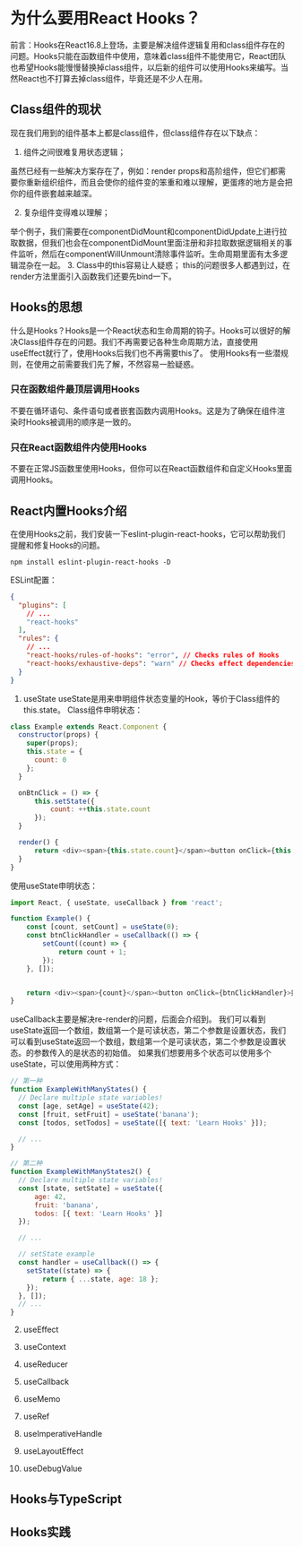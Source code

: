 # 为什么要用React Hooks？

前言：Hooks在React16.8上登场，主要是解决组件逻辑复用和class组件存在的问题。Hooks只能在函数组件中使用，意味着class组件不能使用它，React团队也希望Hooks能慢慢替换掉class组件，以后新的组件可以使用Hooks来编写。当然React也不打算去掉class组件，毕竟还是不少人在用。

## Class组件的现状

现在我们用到的组件基本上都是class组件，但class组件存在以下缺点：

 1. 组件之间很难复用状态逻辑；

   虽然已经有一些解决方案存在了，例如：render props和高阶组件，但它们都需要你重新组织组件，而且会使你的组件变的笨重和难以理解，更蛋疼的地方是会把你的组件嵌套越来越深。

 2. 复杂组件变得难以理解；

   举个例子，我们需要在componentDidMount和componentDidUpdate上进行拉取数据，但我们也会在componentDidMount里面注册和非拉取数据逻辑相关的事件监听，然后在componentWillUnmount清除事件监听。生命周期里面有太多逻辑混杂在一起。
 3. Class中的this容易让人疑惑；
   this的问题很多人都遇到过，在render方法里面引入函数我们还要先bind一下。

## Hooks的思想

什么是Hooks？Hooks是一个React状态和生命周期的钩子。Hooks可以很好的解决Class组件存在的问题。我们不再需要记各种生命周期方法，直接使用useEffect就行了，使用Hooks后我们也不再需要this了。
使用Hooks有一些潜规则，在使用之前需要我们先了解，不然容易一脸疑惑。

### 只在函数组件最顶层调用Hooks

不要在循环语句、条件语句或者嵌套函数内调用Hooks。这是为了确保在组件渲染时Hooks被调用的顺序是一致的。

### 只在React函数组件内使用Hooks

不要在正常JS函数里使用Hooks，但你可以在React函数组件和自定义Hooks里面调用Hooks。

## React内置Hooks介绍

在使用Hooks之前，我们安装一下eslint-plugin-react-hooks，它可以帮助我们提醒和修复Hooks的问题。

``` console
npm install eslint-plugin-react-hooks -D
```

ESLint配置：

``` json
{
  "plugins": [
    // ...
    "react-hooks"
  ],
  "rules": {
    // ...
    "react-hooks/rules-of-hooks": "error", // Checks rules of Hooks
    "react-hooks/exhaustive-deps": "warn" // Checks effect dependencies
  }
}
```

 1. useState
   useState是用来申明组件状态变量的Hook，等价于Class组件的this.state。
   Class组件申明状态：

``` javascript
class Example extends React.Component {
  constructor(props) {
    super(props);
    this.state = {
      count: 0
    };
  }

  onBtnClick = () => {
      this.setState({
          count: ++this.state.count
      });
  }

  render() {
      return <div><span>{this.state.count}</span><button onClick={this.onBtnClick}>按钮</button></div>;
  }
}
```

   使用useState申明状态：

``` javascript
import React, { useState, useCallback } from 'react';

function Example() {
    const [count, setCount] = useState(0);
    const btnClickHandler = useCallback(() => {
        setCount((count) => {
            return count + 1;
        });
    }, []);


    return <div><span>{count}</span><button onClick={btnClickHandler}>按钮</button></div>
}
```

useCallback主要是解决re-render的问题，后面会介绍到。
我们可以看到useState返回一个数组，数组第一个是可读状态，第二个参数是设置状态，我们可以看到useState返回一个数组，数组第一个是可读状态，第二个参数是设置状态。的参数传入的是状态的初始值。
如果我们想要用多个状态可以使用多个useState，可以使用两种方式：

``` javascript
// 第一种
function ExampleWithManyStates() {
  // Declare multiple state variables!
  const [age, setAge] = useState(42);
  const [fruit, setFruit] = useState('banana');
  const [todos, setTodos] = useState([{ text: 'Learn Hooks' }]);

  // ...
}

// 第二种
function ExampleWithManyStates2() {
  // Declare multiple state variables!
  const [state, setState] = useState({
      age: 42,
      fruit: 'banana',
      todos: [{ text: 'Learn Hooks' }]
  });

  // ...

  // setState example
  const handler = useCallback(() => {
    setState((state) => {
        return { ...state, age: 18 };
    });
  }, []);
  // ...
}
```

 2. useEffect

 3. useContext

 4. useReducer

 5. useCallback

 6. useMemo

 7. useRef

 8. useImperativeHandle

 9. useLayoutEffect

 10. useDebugValue

## Hooks与TypeScript

## Hooks实践
